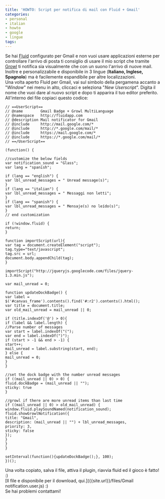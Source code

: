 ```yaml
---
title: 'HOWTO: Script per notifica di mail con Fluid + Gmail'
categories:
- personal
- italian
- howto
- google
- lingue
tags:
---
```

Se hai [Fluid](http://fluidapp.com/ "http://fluidapp.com/" ) configurato per
Gmail e non vuoi usare applicazioni esterne per controllare l'arrivo di posta
ti consiglio di usare il mio script che tramite [Growl](http://growl.info/
"http://growl.info/" ) ti notifica sia visualmente che con un suono l'arrivo
di nuove mail. Inoltre e personalizzabile e disponibile in 3 lingue
(**Italiano, Inglese, Spagnolo**) ma è facilemente espandibile per altre
localizzazioni.  
Una volta aperto Fluid per Gmail, vai sul simbolo della pergamena accanto a
"_Window_" nei menu in alto, cliccaci e seleziona "_New Userscript_". Digita
il nome che vuoi dare al nuovo script e dopo ti apparira il tuo editor
preferito.  
All'interno del file copiaci questo codice:
  
```    
// ==UserScript==
// @name        Gmail Badge + Growl MultiLanguage
// @namespace   http://fluidapp.com
// @description Mail notificator for Gmail
// @include     http://mail.google.com/*
// @include     http://*.google.com/mail/*
// @include     https://mail.google.com/*
// @include     https://*.google.com/mail/*
// ==/UserScript==

(function() {

//customize the below fields
var notification_sound = "Glass";
var lang = "spanish";

if (lang == "english") {
var lbl_unread_messages = " Unread message(s)";
}
if (lang == "italian") {
var lbl_unread_messages = " Messaggi non letti";
}
if (lang == "spanish") {
var lbl_unread_messages = " Mensaje(s) no leído(s)";
}
// end customization

if (!window.fluid) {
return;
}

function importScript(url){
var tag = document.createElement("script");
tag.type="text/javascript";
tag.src = url;
document.body.appendChild(tag);
}

importScript("http://jqueryjs.googlecode.com/files/jquery-1.3.min.js");

var mail_unread = 0;

function updateDockBadge() {
var label = $('#canvas_frame').contents().find('#:r2').contents().html();
var title = document.title;
var old_mail_unread = mail_unread || 0;

if (title.indexOf('@') > 0){
if (label && label.length) {
//Parse number of messages
var start = label.indexOf("(");
var end = label.indexOf(")");
if (start > -1 && end > -1) {
start++;
mail_unread = label.substring(start, end);
} else {
mail_unread = 0;
}
}

//set the dock badge with the number unread messages
if ((mail_unread || 0) > 0) {
fluid.dockBadge = (mail_unread || "");
sticky: true
}

//growl if there are more unread items than last time
if ((mail_unread || 0) > old_mail_unread) {
window.fluid.playSoundNamed(notification_sound);
fluid.showGrowlNotification({
title: "Gmail",
description: (mail_unread || "") + lbl_unread_messages,
priority: 3,
sticky: false
});
}
}
}

setInterval(function(){updateDockBadge();}, 100);
})();
```

Una volta copiato, salva il file, attiva il plugin, riavvia fluid ed il gioco
è fatto! :)  
[Il file e disponibile per il download,
qui.]({{site.url}}/files/Gmail notification.user.js) :)  
Se hai problemi contattami!


